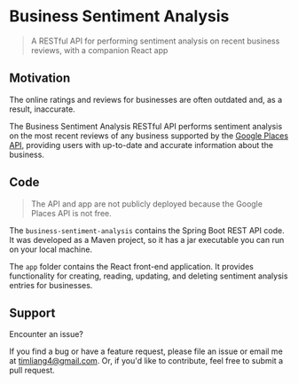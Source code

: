 # Business Sentiment Analysis

>A RESTful API for performing sentiment analysis on recent business reviews, with a companion React app

## Motivation

The online ratings and reviews for businesses are often outdated and, as a result, inaccurate.

The Business Sentiment Analysis RESTful API performs sentiment analysis on the most recent reviews of any business supported by the [Google Places API](https://developers.google.com/maps/documentation/places/web-service/overview), providing users with up-to-date and accurate information about the business.

## Code

>The API and app are not publicly deployed because the Google Places API is not free.

The ```business-sentiment-analysis``` contains the Spring Boot REST API code. It was developed as a Maven project, so it has a jar executable you can run on your local machine.

The ```app``` folder contains the React front-end application. It provides functionality for creating, reading, updating, and deleting sentiment analysis entries for businesses.

## Support

Encounter an issue?

If you find a bug or have a feature request, please file an issue or email me at timliang4@gmail.com. Or, if you'd like to contribute, feel free to submit a pull request.
